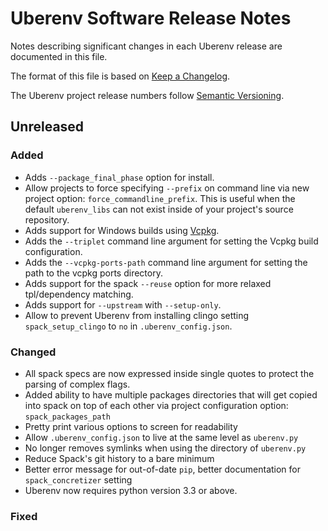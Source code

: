 # Uberenv Software Release Notes

Notes describing significant changes in each Uberenv release are documented
in this file.

The format of this file is based on [Keep a Changelog](http://keepachangelog.com/en/1.0.0/).

The Uberenv project release numbers follow [Semantic Versioning](http://semver.org/spec/v2.0.0.html).

## Unreleased

### Added
- Adds `--package_final_phase` option for install.
- Allow projects to force specifying `--prefix` on command line via new project option:
  `force_commandline_prefix`.  This is useful when the default `uberenv_libs` can not exist
  inside of your project's source repository.
- Adds support for Windows builds using [Vcpkg].
- Adds the `--triplet` command line argument for setting the Vcpkg build configuration.
- Adds the `--vcpkg-ports-path` command line argument for setting the path to the vcpkg ports directory.
- Adds support for the spack `--reuse` option for more relaxed tpl/dependency matching.
- Adds support for `--upstream` with `--setup-only`.
- Allow to prevent Uberenv from installing clingo setting `spack_setup_clingo`
  to `no` in `.uberenv_config.json`.

### Changed
- All spack specs are now expressed inside single quotes to protect the parsing of complex flags.
- Added ability to have multiple packages directories that will get copied into spack on top of
  each other via project configuration option: `spack_packages_path`
- Pretty print various options to screen for readability
- Allow `.uberenv_config.json` to live at the same level as `uberenv.py`
- No longer removes symlinks when using the directory of `uberenv.py`
- Reduce Spack's git history to a bare minimum
- Better error message for out-of-date `pip`, better documentation for `spack_concretizer` setting
- Uberenv now requires python version 3.3 or above.

### Fixed


[Vcpkg]: https://github.com/microsoft/vcpkg
